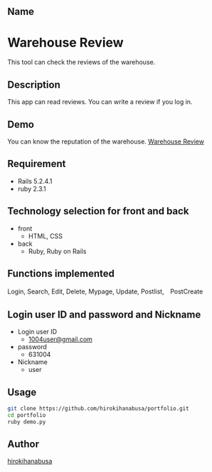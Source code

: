 
## Name
Warehouse Review
====
This tool can check the reviews of the warehouse.

## Description
This app can read reviews. You can write a review if you log in.

## Demo
You can know the reputation of the warehouse.
[Warehouse Review](https://gyazo.com/8d8850cc6e06f6d42bf5cca9ebb6c609)

## Requirement
- Rails 5.2.4.1
- ruby 2.3.1

## Technology selection for front and back
- front
    - HTML, CSS
- back
    - Ruby, Ruby on Rails  

## Functions implemented
Login, Search, Edit, Delete, Mypage, Update, Postlist,　PostCreate

## Login user ID and password and Nickname
- Login user ID
    - 1004user@gmail.com
- password
    - 631004
- Nickname
    - user

## Usage
```bash
git clone https://github.com/hirokihanabusa/portfolio.git
cd portfolio
ruby demo.py
```

## Author
[hirokihanabusa](https://github.com/hirokihanabusa)
